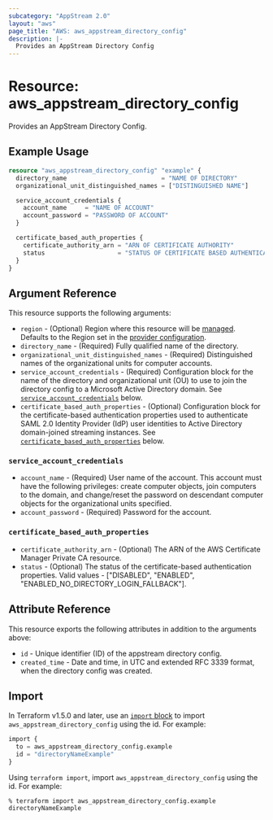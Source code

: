 ```yaml
---
subcategory: "AppStream 2.0"
layout: "aws"
page_title: "AWS: aws_appstream_directory_config"
description: |-
  Provides an AppStream Directory Config
---
```


# Resource: aws_appstream_directory_config

Provides an AppStream Directory Config.

## Example Usage

```terraform
resource "aws_appstream_directory_config" "example" {
  directory_name                          = "NAME OF DIRECTORY"
  organizational_unit_distinguished_names = ["DISTINGUISHED NAME"]

  service_account_credentials {
    account_name     = "NAME OF ACCOUNT"
    account_password = "PASSWORD OF ACCOUNT"
  }

  certificate_based_auth_properties {
    certificate_authority_arn = "ARN OF CERTIFICATE AUTHORITY"
    status                    = "STATUS OF CERTIFICATE BASED AUTHENTICATION"
  }
}
```

## Argument Reference

This resource supports the following arguments:

* `region` - (Optional) Region where this resource will be [managed](https://docs.aws.amazon.com/general/latest/gr/rande.html#regional-endpoints). Defaults to the Region set in the [provider configuration](https://registry.terraform.io/providers/hashicorp/aws/latest/docs#aws-configuration-reference).
* `directory_name` - (Required) Fully qualified name of the directory.
* `organizational_unit_distinguished_names` - (Required) Distinguished names of the organizational units for computer accounts.
* `service_account_credentials` - (Required) Configuration block for the name of the directory and organizational unit (OU) to use to join the directory config to a Microsoft Active Directory domain. See [`service_account_credentials`](#service_account_credentials) below.
* `certificate_based_auth_properties` - (Optional) Configuration block for the certificate-based authentication properties used to authenticate SAML 2.0 Identity Provider (IdP) user identities to Active Directory domain-joined streaming instances. See [`certificate_based_auth_properties`](#certificate_based_auth_properties) below.

### `service_account_credentials`

* `account_name` - (Required) User name of the account. This account must have the following privileges: create computer objects, join computers to the domain, and change/reset the password on descendant computer objects for the organizational units specified.
* `account_password` - (Required) Password for the account.

### `certificate_based_auth_properties`

* `certificate_authority_arn` - (Optional) The ARN of the AWS Certificate Manager Private CA resource.
* `status` - (Optional) The status of the certificate-based authentication properties. Valid values - ["DISABLED", "ENABLED", "ENABLED_NO_DIRECTORY_LOGIN_FALLBACK"].

## Attribute Reference

This resource exports the following attributes in addition to the arguments above:

* `id` - Unique identifier (ID) of the appstream directory config.
* `created_time` -  Date and time, in UTC and extended RFC 3339 format, when the directory config was created.

## Import

In Terraform v1.5.0 and later, use an [`import` block](https://developer.hashicorp.com/terraform/language/import) to import `aws_appstream_directory_config` using the id. For example:

```terraform
import {
  to = aws_appstream_directory_config.example
  id = "directoryNameExample"
}
```

Using `terraform import`, import `aws_appstream_directory_config` using the id. For example:

```console
% terraform import aws_appstream_directory_config.example directoryNameExample
```
